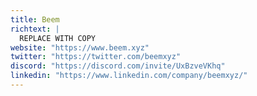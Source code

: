 ```yaml
---
title: Beem
richtext: |
  REPLACE WITH COPY
website: "https://www.beem.xyz"
twitter: "https://twitter.com/beemxyz"
discord: "https://discord.com/invite/UxBzveVKhq"
linkedin: "https://www.linkedin.com/company/beemxyz/"
---
```

